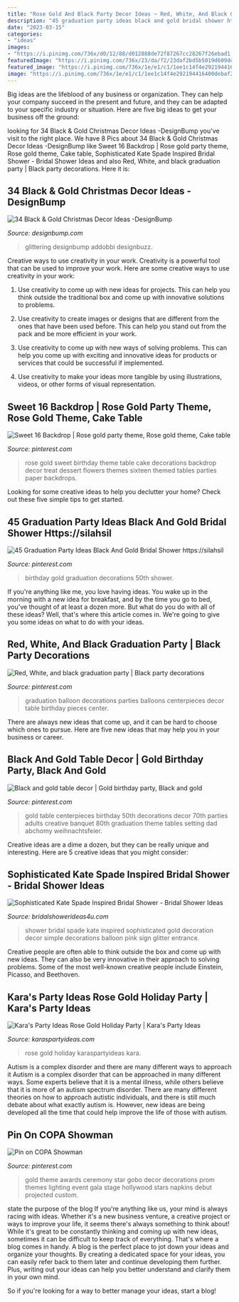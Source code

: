 ```yaml
---
title: "Rose Gold And Black Party Decor Ideas ~ Red, White, And Black Graduation Party"
description: "45 graduation party ideas black and gold bridal shower https://silahsil"
date: "2023-03-15"
categories:
- "ideas"
images:
- "https://i.pinimg.com/736x/d0/12/88/d012888de72f87267cc28267f26ebad1.jpg"
featuredImage: "https://i.pinimg.com/736x/23/da/f2/23daf2bd5b5019d609dd8794ee913925--graduation-parties-red.jpg"
featured_image: "https://i.pinimg.com/736x/1e/e1/c1/1ee1c14f4e292194416400debaf21990.jpg"
image: "https://i.pinimg.com/736x/1e/e1/c1/1ee1c14f4e292194416400debaf21990.jpg"
---
```



Big ideas are the lifeblood of any business or organization. They can help your company succeed in the present and future, and they can be adapted to your specific industry or situation. Here are five big ideas to get your business off the ground: 

	

		
looking for 34 Black &amp; Gold Christmas Decor Ideas -DesignBump you've visit to the right place. We have 8 Pics about 34 Black &amp; Gold Christmas Decor Ideas -DesignBump like Sweet 16 Backdrop | Rose gold party theme, Rose gold theme, Cake table, Sophisticated Kate Spade Inspired Bridal Shower - Bridal Shower Ideas and also Red, White, and black graduation party | Black party decorations. Here it is:
		
    
## 34 Black &amp; Gold Christmas Decor Ideas -DesignBump

<img loading=lazy src="https://cdn.designbump.com/wp-content/uploads/2015/12/Glittering-Black-And-Gold-Christmas-Decor-ideas-14.jpg" onerror="this.onerror=null;this.src='https://tse2.mm.bing.net/th?id=OIP.I62gCO1W2PqMZtambayCWQHaKj&amp;pid=15.1';" alt="34 Black &amp; Gold Christmas Decor Ideas -DesignBump">

_Source: designbump.com_

>glittering designbump addobbi designbuzz. 

	

Creative ways to use creativity in your work.
Creativity is a powerful tool that can be used to improve your work. Here are some creative ways to use creativity in your work:
1. Use creativity to come up with new ideas for projects. This can help you think outside the traditional box and come up with innovative solutions to problems.

2. Use creativity to create images or designs that are different from the ones that have been used before. This can help you stand out from the pack and be more efficient in your work.

3. Use creativity to come up with new ways of solving problems. This can help you come up with exciting and innovative ideas for products or services that could be successful if implemented.

4. Use creativity to make your ideas more tangible by using illustrations, videos, or other forms of visual representation.

    
## Sweet 16 Backdrop | Rose Gold Party Theme, Rose Gold Theme, Cake Table

<img loading=lazy src="https://i.pinimg.com/736x/43/31/59/43315943df24d27436512438d18cbe42.jpg" onerror="this.onerror=null;this.src='https://tse1.mm.bing.net/th?id=OIP.lKfQNHMD2b35s8Xb9jF1zwHaLG&amp;pid=15.1';" alt="Sweet 16 Backdrop | Rose gold party theme, Rose gold theme, Cake table">

_Source: pinterest.com_

>rose gold sweet birthday theme table cake decorations backdrop decor treat dessert flowers themes sixteen themed tables parties paper backdrops. 

	

Looking for some creative ideas to help you declutter your home? Check out these five simple tips to get started.

    
## 45 Graduation Party Ideas Black And Gold Bridal Shower Https://silahsil

<img loading=lazy src="https://i.pinimg.com/736x/66/82/2e/66822e5d5ec4c8644641903d6f671730.jpg" onerror="this.onerror=null;this.src='https://tse2.mm.bing.net/th?id=OIP.nilKmf5nytvDtnf_oAP1eAHaJ3&amp;pid=15.1';" alt="45 Graduation Party Ideas Black And Gold Bridal Shower https://silahsil">

_Source: pinterest.com_

>birthday gold graduation decorations 50th shower. 

	

If you're anything like me, you love having ideas. You wake up in the morning with a new idea for breakfast, and by the time you go to bed, you've thought of at least a dozen more. But what do you do with all of these ideas? Well, that's where this article comes in. We're going to give you some ideas on what to do with your ideas.

    
## Red, White, And Black Graduation Party | Black Party Decorations

<img loading=lazy src="https://i.pinimg.com/736x/23/da/f2/23daf2bd5b5019d609dd8794ee913925--graduation-parties-red.jpg" onerror="this.onerror=null;this.src='https://tse2.mm.bing.net/th?id=OIP.tLFG3xEFu2IDAtAl49k1WQHaJ4&amp;pid=15.1';" alt="Red, White, and black graduation party | Black party decorations">

_Source: pinterest.com_

>graduation balloon decorations parties balloons centerpieces decor table birthday pieces center. 

	

There are always new ideas that come up, and it can be hard to choose which ones to pursue. Here are five new ideas that may help you in your business or career.

    
## Black And Gold Table Decor | Gold Birthday Party, Black And Gold

<img loading=lazy src="https://i.pinimg.com/736x/1e/e1/c1/1ee1c14f4e292194416400debaf21990.jpg" onerror="this.onerror=null;this.src='https://tse1.mm.bing.net/th?id=OIP.gDXe130S0U9yOpcCY2GxtwHaNK&amp;pid=15.1';" alt="Black and gold table decor | Gold birthday party, Black and gold">

_Source: pinterest.com_

>gold table centerpieces birthday 50th decorations decor 70th parties adults creative banquet 80th graduation theme tables setting dad abchomy weihnachtsfeier. 

	

Creative ideas are a dime a dozen, but they can be really unique and interesting. Here are 5 creative ideas that you might consider: 

    
## Sophisticated Kate Spade Inspired Bridal Shower - Bridal Shower Ideas

<img loading=lazy src="http://www.bridalshowerideas4u.com/wp-content/uploads/2016/05/Sophisticated-Kate-Spade-Inspired-Bridal-Shower-Glitter-Balloon-600x900.jpg" onerror="this.onerror=null;this.src='https://tse2.mm.bing.net/th?id=OIP.ZFA70pDuxEYHytlbn4s1qQHaLH&amp;pid=15.1';" alt="Sophisticated Kate Spade Inspired Bridal Shower - Bridal Shower Ideas">

_Source: bridalshowerideas4u.com_

>shower bridal spade kate inspired sophisticated gold decoration decor simple decorations balloon pink sign glitter entrance. 

	

Creative people are often able to think outside the box and come up with new ideas. They can also be very innovative in their approach to solving problems. Some of the most well-known creative people include Einstein, Picasso, and Beethoven.

    
## Kara&#039;s Party Ideas Rose Gold Holiday Party | Kara&#039;s Party Ideas

<img loading=lazy src="http://karaspartyideas.com/wp-content/uploads/2017/12/Rose-Gold-Holiday-Party-via-Karas-Party-Ideas-KarasPartyIdeas.com15.jpeg" onerror="this.onerror=null;this.src='https://tse2.mm.bing.net/th?id=OIP.sFRAHzEls4m-ptZHIbvE9wHaLH&amp;pid=15.1';" alt="Kara&#039;s Party Ideas Rose Gold Holiday Party | Kara&#039;s Party Ideas">

_Source: karaspartyideas.com_

>rose gold holiday karaspartyideas kara. 

	

Autism is a complex disorder and there are many different ways to approach it
Autism is a complex disorder that can be approached in many different ways. Some experts believe that it is a mental illness, while others believe that it is more of an autism spectrum disorder. There are many different theories on how to approach autistic individuals, and there is still much debate about what exactly autism is. However, new ideas are being developed all the time that could help improve the life of those with autism.

    
## Pin On COPA Showman

<img loading=lazy src="https://i.pinimg.com/736x/d0/12/88/d012888de72f87267cc28267f26ebad1.jpg" onerror="this.onerror=null;this.src='https://tse2.mm.bing.net/th?id=OIP.16rXy-auzF2t6Rt7PkT1wwHaLG&amp;pid=15.1';" alt="Pin on COPA Showman">

_Source: pinterest.com_

>gold theme awards ceremony star gobo decor decorations prom themes lighting event gala stage hollywood stars napkins debut projected custom. 

	

state the purpose of the blog
If you're anything like us, your mind is always racing with ideas. Whether it's a new business venture, a creative project or ways to improve your life, it seems there's always something to think about! While it's great to be constantly thinking and coming up with new ideas, sometimes it can be difficult to keep track of everything. That's where a blog comes in handy.
A blog is the perfect place to jot down your ideas and organize your thoughts. By creating a dedicated space for your ideas, you can easily refer back to them later and continue developing them further. Plus, writing out your ideas can help you better understand and clarify them in your own mind.

So if you're looking for a way to better manage your ideas, start a blog!

